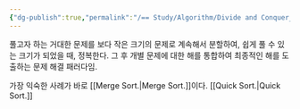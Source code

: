 ```yaml
---
{"dg-publish":true,"permalink":"/== Study/Algorithm/Divide and Conquer_/","created":"2023-12-04T23:04:02.000+09:00","updated":"2025-01-14T15:33:43.000+09:00"}
---
```


풀고자 하는 거대한 문제를 보다 작은 크기의 문제로 계속해서 분할하여, 쉽게 풀 수 있는 크기가 되었을 때, 정복한다. 그 후 개별 문제에 대한 해를 통합하여 최종적인 해를 도출하는 문제 해결 패러다임.


가장 익숙한 사례가 바로 [[Merge Sort.\|Merge Sort.]]이다.
[[Quick Sort.\|Quick Sort.]]
